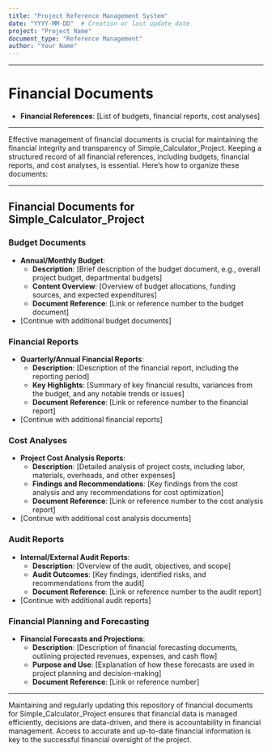 ```yaml
---
title: "Project Reference Management System"
date: "YYYY-MM-DD"  # Creation or last update date
project: "Project Name"
document_type: "Reference Management"
author: "Your Name"
---
```

---
# Financial Documents

- **Financial References**: [List of budgets, financial reports, cost analyses]

---
Effective management of financial documents is crucial for maintaining the financial integrity and transparency of Simple_Calculator_Project. Keeping a structured record of all financial references, including budgets, financial reports, and cost analyses, is essential. Here’s how to organize these documents:

---

## Financial Documents for Simple_Calculator_Project

### Budget Documents
- **Annual/Monthly Budget**:
  - **Description**: [Brief description of the budget document, e.g., overall project budget, departmental budgets]
  - **Content Overview**: [Overview of budget allocations, funding sources, and expected expenditures]
  - **Document Reference**: [Link or reference number to the budget document]
- [Continue with additional budget documents]

### Financial Reports
- **Quarterly/Annual Financial Reports**:
  - **Description**: [Description of the financial report, including the reporting period]
  - **Key Highlights**: [Summary of key financial results, variances from the budget, and any notable trends or issues]
  - **Document Reference**: [Link or reference number to the financial report]
- [Continue with additional financial reports]

### Cost Analyses
- **Project Cost Analysis Reports**:
  - **Description**: [Detailed analysis of project costs, including labor, materials, overheads, and other expenses]
  - **Findings and Recommendations**: [Key findings from the cost analysis and any recommendations for cost optimization]
  - **Document Reference**: [Link or reference number to the cost analysis report]
- [Continue with additional cost analysis documents]

### Audit Reports
- **Internal/External Audit Reports**:
  - **Description**: [Overview of the audit, objectives, and scope]
  - **Audit Outcomes**: [Key findings, identified risks, and recommendations from the audit]
  - **Document Reference**: [Link or reference number to the audit report]
- [Continue with additional audit reports]

### Financial Planning and Forecasting
- **Financial Forecasts and Projections**:
  - **Description**: [Description of financial forecasting documents, outlining projected revenues, expenses, and cash flow]
  - **Purpose and Use**: [Explanation of how these forecasts are used in project planning and decision-making]
  - **Document Reference**: [Link or reference number]

---

Maintaining and regularly updating this repository of financial documents for Simple_Calculator_Project ensures that financial data is managed efficiently, decisions are data-driven, and there is accountability in financial management. Access to accurate and up-to-date financial information is key to the successful financial oversight of the project.